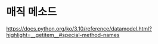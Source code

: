 # 매직 메소드

https://docs.python.org/ko/3.10/reference/datamodel.html?highlight=__getitem__#special-method-names